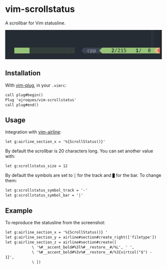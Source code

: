 # vim-scrollstatus

A scrollbar for Vim statusline.

![vim-scrollstatus](demo.gif)

## Installation

With [vim-plug](https://github.com/junegunn/vim-plug), in your `.vimrc`:

```vim
call plug#begin()
Plug 'ojroques/vim-scrollstatus'
call plug#end()
```

## Usage
Integration with [vim-airline](https://github.com/vim-airline/vim-airline):
```vim
let g:airline_section_x = '%{ScrollStatus()}'
```

By default the scrollbar is 20 characters long. You can set another value with:
```vim
let g:scrollstatus_size = 12
```

By default the symbols are set to `░` for the track and `█` for the bar. To change them:
```vim
let g:scrollstatus_symbol_track = '-'
let g:scrollstatus_symbol_bar = '|'
```

## Example

To reproduce the statusline from the screenshot:
```vim
let g:airline_section_x = '%{ScrollStatus()} '
let g:airline_section_y = airline#section#create_right(['filetype'])
let g:airline_section_z = airline#section#create([
            \ '%#__accent_bold#%3l%#__restore__#/%L', ' ',
            \ '%#__accent_bold#%3v%#__restore__#/%3{virtcol("$") - 1}',
            \ ])
```
